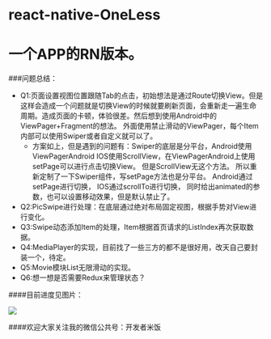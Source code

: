 # react-native-OneLess
# 一个APP的RN版本。
###问题总结：
* Q1:页面设置视图位置跟随Tab的点击，初始想法是通过Route切换View。但是这样会造成一个问题就是切换View的时候就要刷新页面，会重新走一遍生命周期。造成页面的卡顿，体验很差。然后想到使用Android中的ViewPager+Fragment的想法。
外面使用禁止滑动的ViewPager，每个Item内部可以使用Swiper或者自定义就可以了。
   * 方案如上，但是遇到的问题有：Swiper的底层是分平台，Android使用ViewPagerAndroid
         IOS使用ScrollView，在ViewPagerAndroid上使用setPage可以进行点击切换View。
         但是ScrollView无这个方法。
         所以重新定制了一下Swiper组件，写setPage方法也是分平台。
         Android通过setPage进行切换，
         IOS通过scrollTo进行切换，
         同时给出animated的参数，也可以设置移动效果，但是默认禁止了。
* Q2:PicSwipe进行处理：在底层通过绝对布局固定视图，根据手势对View进行变化。
* Q3:Swipe动态添加Item的处理，Item根据首页请求的ListIndex再次获取数据。  
* Q4:MediaPlayer的实现，目前找了一些三方的都不是很好用，改天自己要封装一个，待定。
* Q5:Movie模块List无限滑动的实现。
* Q6:想一想是否需要Redux来管理状态？
 
####目前进度见图片：

![](https://github.com/MIFind/react-native-OneLess/blob/master/image/ONE_112.gif)  

####欢迎大家关注我的微信公共号：开发者米饭
